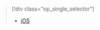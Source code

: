 > [!div class="op_single_selector"]
> * [iOS](../articles/app-service-mobile-ios-aad-sso.md)
>   <!--- [Windows](../articles/mobile-services-windows-store-dotnet-adal-sso-authentication.md)-->
> 
> 

<!---HONumber=Nov15_HO1-->